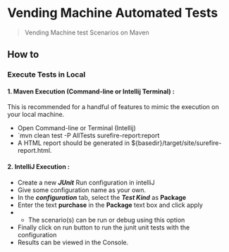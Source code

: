 # Vending Machine Automated Tests 
> Vending Machine test Scenarios on Maven

## How to

### Execute Tests in Local
#### 1. Maven Execution (Command-line or Intellij Terminal) : 
This is recommended for a handful of features to mimic the execution on your local machine.

  - Open Command-line or Terminal (Intellij)
 - `mvn clean test -P AllTests surefire-report:report
 -  A HTML report should be generated in ${basedir}/target/site/surefire-report.html.

#### 2. IntelliJ Execution :
 - Create a new ***JUnit*** Run configuration in intelliJ
 - Give some configuration name as your own.
 - In the ***configuration*** tab, select the ***Test Kind*** as **Package**
 - Enter the text **purchase** in the **Package** text box and click apply
 - - The scenario(s) can be run or debug using this option
 - Finally click on run button to run the junit unit tests with the configuration
 - Results can be viewed in the Console.
